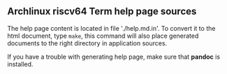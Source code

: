 ## Archlinux riscv64 Term help page sources

The help page content is located in file './help.md.in'. To convert it to the
html document, type `make`, this command will also place generated documents
to the right directory in application sources.

If you have a trouble with generating help page, make sure that **pandoc** is
installed.
